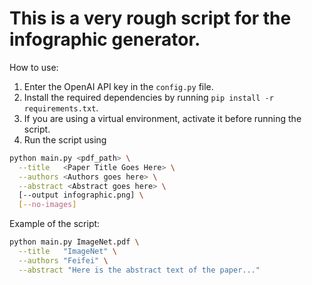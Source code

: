 # This is a very rough script for the infographic generator.

How to use:
1. Enter the OpenAI API key in the `config.py` file.
2. Install the required dependencies by running `pip install -r requirements.txt`.
3. If you are using a virtual environment, activate it before running the script.
4. Run the script using
```bash
python main.py <pdf_path> \
  --title   <Paper Title Goes Here> \
  --authors <Authors goes here> \
  --abstract <Abstract goes here> \
  [--output infographic.png] \
  [--no-images]
```

Example of the script:
```bash
python main.py ImageNet.pdf \
  --title   "ImageNet" \
  --authors "Feifei" \
  --abstract "Here is the abstract text of the paper..."
```
